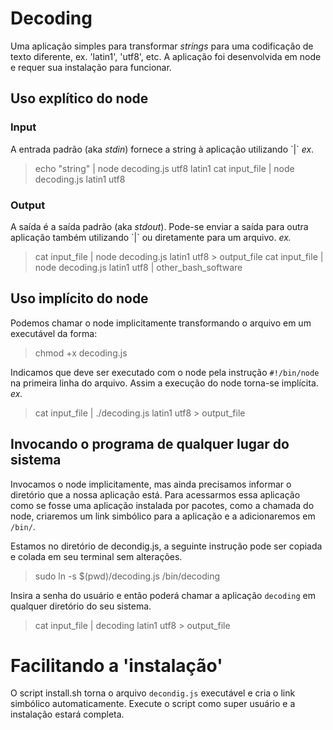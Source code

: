 # Decoding
Uma aplicação simples para transformar _strings_ para uma codificação de texto diferente, ex. 'latin1', 'utf8', etc.
A aplicação foi desenvolvida em node e requer sua instalação para funcionar.

## Uso explítico do node
### Input
A entrada padrão (aka _stdin_) fornece a string à aplicação utilizando \`|\` _ex_.
> echo "string" | node decoding.js utf8 latin1
> cat input_file | node decoding.js latin1 utf8

### Output
A saída é a saída padrão (aka _stdout_). Pode-se enviar a saída para outra aplicação também utilizando \`|\` ou diretamente para um arquivo. _ex._ 
> cat input_file | node decoding.js latin1 utf8 > output_file
> cat input_file | node decoding.js latin1 utf8 | other_bash_software

## Uso implícito do node
Podemos chamar o node implicitamente transformando o arquivo em um executável da forma:

> chmod +x decoding.js

Indicamos que deve ser executado com o node pela instrução `#!/bin/node` na primeira linha do arquivo. Assim a execução do node torna-se implícita. _ex._

> cat input_file | ./decoding.js latin1 utf8 > output_file

## Invocando o programa de qualquer lugar do sistema
Invocamos o node implicitamente, mas ainda precisamos informar o diretório que a nossa aplicação está. Para acessarmos essa aplicação como se fosse uma aplicação instalada por pacotes, como a chamada do node, criaremos um link simbólico para a aplicação e a adicionaremos em `/bin/`. 

Estamos no diretório de decondig.js, a seguinte instrução pode ser copiada e colada em seu terminal sem alterações.

> sudo ln -s $(pwd)/decoding.js /bin/decoding

Insira a senha do usuário e então poderá chamar a aplicação `decoding` em qualquer diretório do seu sistema.

> cat input_file | decoding latin1 utf8 > output_file

# Facilitando a 'instalação'
O script install.sh torna o arquivo `decondig.js` executável e cria o link simbólico automaticamente.
Execute o script como super usuário e a instalação estará completa.
